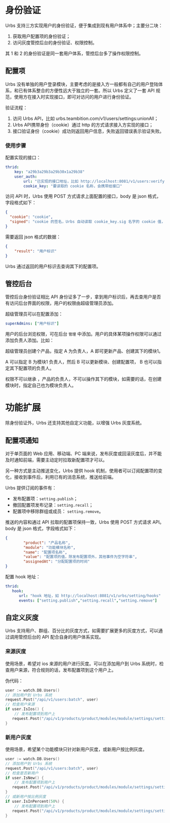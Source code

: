 # 身份验证

Urbs 支持三方实现用户的身份验证，便于集成到现有用户体系中；主要分二块：

1. 获取用户配置项的身份验证；
2. 访问灰度管控后台的身份验证、权限控制。

其 1 和 2 的身份验证是同一套用户体系，管控后台多了操作权限控制。

## 配置项

Urbs 没有单独的用户登录模块，主要考虑的是接入方一般都有自己的用户登陆体系，和已有体系整合的方便性远大于独立的一套。所以 Urbs 定义了一套 API 规范，使用方在接入时实现接口，即可对访问的用户进行身份验证。

验证流程：

1. 访问 Urbs API，比如 urbs.teambition.com/v1/users/settings:unionAll；
2. Urbs API携带身份（cookie）通过 http 的方式请求接入方实现的接口；
3. 接口验证身份（cookie）成功则返回用户信息，失败返回错误表示验证失败。

### 使用步骤

配置实现的接口：

```yaml
thrid:
    key: "a29b3a29b3a29b30x1a29b38"
    user_auth: 
        url: "已实现的接口地址，比如 http://localhost:8081/v1/users:verify"
        cookie_key: "要读取的 cookie 名称，会携带给接口"

```

访问 API 时，Urbs 使用 POST 方式请求上面配置的接口，body 是 json 格式，字段格式如下：

```json
{
  "cookie": "cookie",
  "signed": "cookie 的签名，Urbs 自动读取 cookie_key.sig 名字的 cookie 值，携带到，没有则为空"
}
```
需要返回 json 格式的数据：
```json
{
    "result": "用户标识"
}
```

Urbs 通过返回的用户标识去查询其下的配置项。

## 管控后台

管控后台身份验证相比 API 身份证多了一步，拿到用户标识后，再去查用户是否有访问后台界面的权限，用户的权限由超级管理员添加。

超级管理员可以在配置添加：

```yaml
superAdmins: ["用户标识"]
```

用户的后台浏览权限，可在后台 `管理` 中添加。用户的具体某项操作权限可以通过添加负责人添加。比如：

超级管理员创建个产品，指定 A 为负责人，A 即可更新产品、创建其下的模块1。 

A 可以指定 B 为模块1 负责人，然后 B 可以更新模块、创建配置项， B 也可以指定其下配置项的负责人。

权限不可以继承 ，产品的负责人，不可以操作其下的模块，如需要的话，在创建模块时，指定自己也为模块负责人。
# 功能扩展
除身份验证外，Urbs 还支持其他自定义功能，以增强 Urbs 灰度系统。

## 配置项通知

对于单页面的 Web 应用、移动端、PC 端来说，发布灰度或回滚灰度后，并不能及时通知前端，需要主动定时拉取新配置项才可以。

另一种方式是主动推送变化，Urbs 提供 hook 机制，使用者可以订阅配置项的变化，接收到事件后，利用已有的消息系统，推送给前端。

Urbs 提供订阅的事件有：

- 发布配置项：`setting.publish`；
- 撤回配置项发布记录：`setting.recall`；
- 配置项中移除群组或成员： `setting.remove`。

推送的内容和通过 API 拉取的配置项保持一致，Urbs 使用 POST 方式请求 API。body 是 json 格式，字段格式如下：

```json
{
        "product": "产品名称", 
        "module": "功能模块名称",
        "name": "配置项名称",
        "value": "配置项的值，除发布配置项外，其他事件为空字符串",
        "assignedAt": "分配配置项的时间"
}
```

配置 hook 地址：

```yaml
thrid:
   hook:
      url: "hook 地址，如 http://localhost:8081/v1/urbs/setting/hooks"
      events: ["setting.publish","setting.recall","setting.remove"]  
```

## 自定义灰度

Urbs 支持用户、群组、百分比的灰度方式，如需要扩展更多的灰度方式，可以通过调用管控后台的 API 配合自身的用户体系实现。

### 来源灰度

使用场景，希望对 ios 来源的用户进行灰度。可以在添加用户到 Urbs 系统时，检查用户来源，符合规则的话，发布配置项到这个用户上。

伪代码：

```go
user := watch.DB.Users()
// 添加用户到 Urbs 系统
request.Post("/api/v1/users:batch", user)
// 检查用户来源
if user.IsIos() {
    // 发布配置项到用户上
   request.Post("/api/v1/products/product/modules/module/settings/setting:assign", user)
}
```

### 新用户灰度

使用场景，希望某个功能模块只针对新用户灰度，或新用户按比例灰度。

```go
user := watch.DB.Users()
// 添加用户到 Urbs 系统
request.Post("/api/v1/users:batch", user)
// 检查是否新用户
if user.IsNew() {
    // 发布配置项到用户上
   request.Post("/api/v1/products/product/modules/module/settings/setting:assign", user)
}
// 或新用户按比例灰度
if user.IsInPercent(50%) {
    // 发布配置项到用户上
   request.Post("/api/v1/products/product/modules/module/settings/setting:assign", user)
}
```

